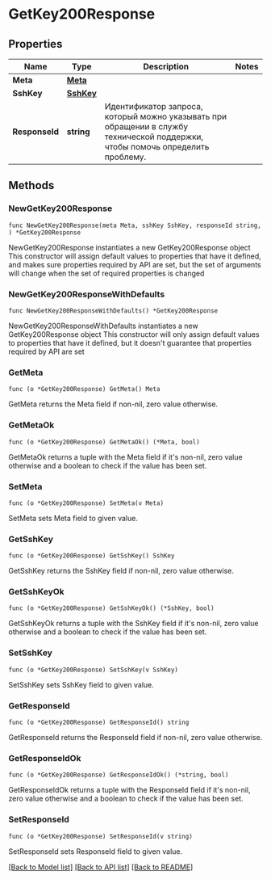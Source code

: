 # GetKey200Response

## Properties

Name | Type | Description | Notes
------------ | ------------- | ------------- | -------------
**Meta** | [**Meta**](Meta.md) |  | 
**SshKey** | [**SshKey**](SshKey.md) |  | 
**ResponseId** | **string** | Идентификатор запроса, который можно указывать при обращении в службу технической поддержки, чтобы помочь определить проблему. | 

## Methods

### NewGetKey200Response

`func NewGetKey200Response(meta Meta, sshKey SshKey, responseId string, ) *GetKey200Response`

NewGetKey200Response instantiates a new GetKey200Response object
This constructor will assign default values to properties that have it defined,
and makes sure properties required by API are set, but the set of arguments
will change when the set of required properties is changed

### NewGetKey200ResponseWithDefaults

`func NewGetKey200ResponseWithDefaults() *GetKey200Response`

NewGetKey200ResponseWithDefaults instantiates a new GetKey200Response object
This constructor will only assign default values to properties that have it defined,
but it doesn't guarantee that properties required by API are set

### GetMeta

`func (o *GetKey200Response) GetMeta() Meta`

GetMeta returns the Meta field if non-nil, zero value otherwise.

### GetMetaOk

`func (o *GetKey200Response) GetMetaOk() (*Meta, bool)`

GetMetaOk returns a tuple with the Meta field if it's non-nil, zero value otherwise
and a boolean to check if the value has been set.

### SetMeta

`func (o *GetKey200Response) SetMeta(v Meta)`

SetMeta sets Meta field to given value.


### GetSshKey

`func (o *GetKey200Response) GetSshKey() SshKey`

GetSshKey returns the SshKey field if non-nil, zero value otherwise.

### GetSshKeyOk

`func (o *GetKey200Response) GetSshKeyOk() (*SshKey, bool)`

GetSshKeyOk returns a tuple with the SshKey field if it's non-nil, zero value otherwise
and a boolean to check if the value has been set.

### SetSshKey

`func (o *GetKey200Response) SetSshKey(v SshKey)`

SetSshKey sets SshKey field to given value.


### GetResponseId

`func (o *GetKey200Response) GetResponseId() string`

GetResponseId returns the ResponseId field if non-nil, zero value otherwise.

### GetResponseIdOk

`func (o *GetKey200Response) GetResponseIdOk() (*string, bool)`

GetResponseIdOk returns a tuple with the ResponseId field if it's non-nil, zero value otherwise
and a boolean to check if the value has been set.

### SetResponseId

`func (o *GetKey200Response) SetResponseId(v string)`

SetResponseId sets ResponseId field to given value.



[[Back to Model list]](../README.md#documentation-for-models) [[Back to API list]](../README.md#documentation-for-api-endpoints) [[Back to README]](../README.md)


